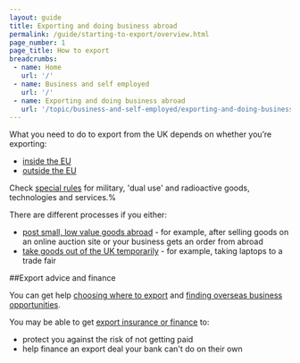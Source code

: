 ```yaml
---
layout: guide
title: Exporting and doing business abroad
permalink: /guide/starting-to-export/overview.html
page_number: 1
page_title: How to export
breadcrumbs:
 - name: Home
   url: '/'
 - name: Business and self employed
   url: '/'
 - name: Exporting and doing business abroad
   url: '/topic/business-and-self-employed/exporting-and-doing-business-abroad.html'   
---
```


What you need to do to export from the UK depends on whether you’re exporting:

- [inside the EU](/guide/starting-to-export/move-goods-inside-the-eu.html)
- [outside the EU](/guide/starting-to-export/export-outside-the-eu.html)

Check [special rules](https://govuk-import-export.herokuapp.com/guide/starting-to-export/export-licences.html#special-rules-for-military-and-high-tech-products) for military, 'dual use' and radioactive goods, technologies and services.%

There are different processes if you either:

- [post small, low value goods abroad](https://www.gov.uk/send-goods-abroad) - for example, after selling goods on an online auction site or your business gets an order from abroad
- [take goods out of the UK temporarily](/guide/take-goods-out-uk-temporarily-for-business/overview.html) - for example, taking laptops to a trade fair

##Export advice and finance

You can get help [choosing where to export](/answer/choosing-export-market-ukti.html) and [finding overseas business opportunities](/start/find-overseas-business-opportunities.html).

You may be able to get [export insurance or finance](/export-insurance-export-finance.html) to:

- protect you against the risk of not getting paid  
- help finance an export deal your bank can't do on their own   
